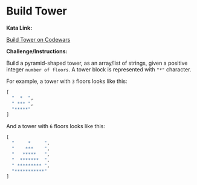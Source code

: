 # Build Tower

**Kata Link:** 

[Build Tower on Codewars](https://www.codewars.com/kata/576757b1df89ecf5bd00073b/train/python)

**Challenge/Instructions:**

Build a pyramid-shaped tower, as an array/list of strings, given a positive integer `number of floors`. A tower block is represented with `"*"` character.

For example, a tower with `3` floors looks like this:

```python
[
  "  *  ",
  " *** ", 
  "*****"
]
```

And a tower with `6` floors looks like this:

```python
[
  "     *     ", 
  "    ***    ", 
  "   *****   ", 
  "  *******  ", 
  " ********* ", 
  "***********"
]
```